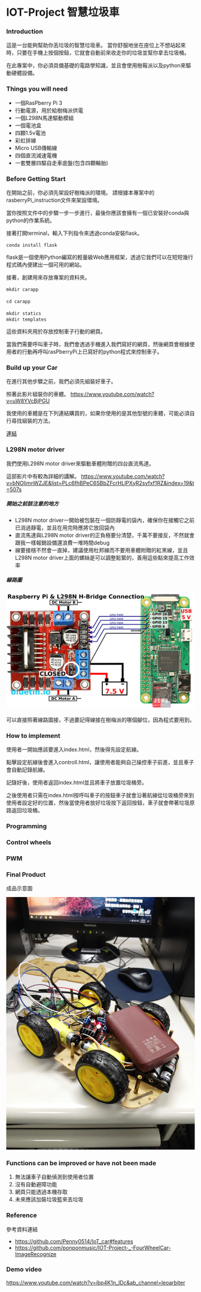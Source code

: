# IOT-Project 智慧垃圾車

### Introduction

這是一台能夠幫助你丟垃圾的智慧垃圾車。
當你舒服地坐在座位上不想站起來時，只要在手機上按個按鈕，它就會自動前來收走你的垃圾並幫你拿去垃圾桶。

在此專案中，你必須具備基礎的電路學知識，並且會使用樹莓派以及python來驅動硬體設備。

### Things you will need

+ 一個RasPberry Pi 3
+ 行動電源，用於給樹梅派供電
+ 一個L298N馬達驅動模組
+ 一個電池盒
+ 四顆1.5v電池
+ 彩虹排線
+ Micro USB傳輸線
+ 四個直流減速電機
+ 一套雙層四驅自走車底盤(包含四顆輪胎)

### Before Getting Start

在開始之前，你必須先架設好樹梅派的環境。
請根據本專案中的rasberryPi_instruction文件來架設環境。

當你按照文件中的步驟一步一步進行，最後你應該會擁有一個已安裝好conda與python的作業系統。

接著打開terminal，輸入下列指令來透過conda安裝flask。

```
conda install flask
```

flask是一個使用Python編寫的輕量級Web應用框架，透過它我們可以在短短幾行程式碼內便建出一個可用的網站。

接著，創建用來存放專案的資料夾。

```
mkdir carapp

cd carapp

mkdir statics
mkdir templates
```

這些資料夾用於存放控制車子行動的網頁。

當我們需要呼叫車子時，我們會透過手機進入我們寫好的網頁，然後網頁會根據使用者的行動再呼叫rasPberryPi上已寫好的python程式來控制車子。

### Build up your Car

在進行其他步驟之前，我們必須先組裝好車子。

照著此影片組裝你的車體。
https://www.youtube.com/watch?v=uW8YVcBjPGU

我使用的車體是在下列連結購買的，如果你使用的是其他型號的車體，可能必須自行尋找組裝的方法。

[連結](https://www.taiwaniot.com.tw/product/%e5%9b%9b%e9%a9%85-4wd-%e6%99%ba%e6%85%a7%e5%b0%8f%e8%bb%8a-%e8%87%aa%e8%b5%b0%e8%bb%8a-%e6%a9%9f%e5%99%a8%e4%ba%ba-%e5%ba%95%e7%9b%a4%e9%96%8b%e7%99%bc%e5%a5%97%e4%bb%b6%e7%b5%84/)

### L298N motor driver

我們使用L298N motor driver來驅動車體附贈的四台直流馬達。

這部影片中有較為詳細的講解。
https://www.youtube.com/watch?v=bNOlimnWZJE&list=PLc6fhBPeC6SBbZFcrHLlPXyR2svfxf1RZ&index=19&t=507s

##### 開始之前該注意的地方
+ L298N motor driver一開始被包裝在一個防靜電的袋內，確保你在接觸它之前已消過靜電，並且在用完時應將它放回袋內
+ 直流馬達與L298N motor driver的正負極要分清楚，千萬不要接反，不然就會跟我一樣報銷設備還浪費一堆時間debug
+ 線要接穩不然會一直掉，建議使用杜邦線而不要用車體附贈的紅黑線，並且L298N motor driver上面的螺絲是可以調整鬆緊的，善用這些點來提高工作效率

##### 線路圖
![線路圖](/suppor_pics/l298n.jpg)

可以直接照著線路圖接，不過要記得線接在樹梅派的哪個腳位，因為程式要用到。

### How to implement

使用者一開始應該要進入index.html，然後得先設定航線。

點擊設定航線後會進入controll.html，讓使用者能夠自己操控車子前進，並且車子會自動記錄航線。

記錄好後，使用者返回index.html並且將車子放置垃圾桶旁。

之後使用者只需在index.html按呼叫車子的按鈕車子就會沿著航線從垃圾桶旁來到使用者設定好的位置，然後當使用者放好垃圾按下返回按鈕，車子就會帶著垃圾原路返回垃圾桶。

### Programming

### Control wheels

### PWM

### Final Product

成品示意圖

![成品圖](/suppor_pics/final.jpg)

### Functions can be improved or have not been made

1. 無法讓車子自動偵測到使用者位置
2. 沒有自動避障功能
3. 網頁只能透過本機存取
4. 未來應該加裝垃圾籃來丟垃圾

### Reference

參考資料連結

+ https://github.com/Penny0514/IoT_car#features
+ https://github.com/ponponmusic/IOT-Project-_-FourWheelCar-ImageRecognize

### Demo video

https://www.youtube.com/watch?v=ibp4K1n_lDc&ab_channel=leoarbiter
